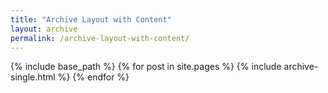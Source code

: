 ```yaml
---
title: "Archive Layout with Content"
layout: archive
permalink: /archive-layout-with-content/
---
```



{% include base_path %}
{% for post in site.pages %}
{% include archive-single.html %}
{% endfor %}